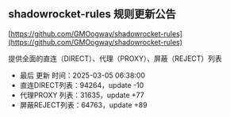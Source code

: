 ## shadowrocket-rules 规则更新公告

[https://github.com/GMOogway/shadowrocket-rules](https://github.com/GMOogway/shadowrocket-rules)

提供全面的直连（DIRECT）、代理（PROXY）、屏蔽（REJECT）列表
- 最后 更新 时间：2025-03-05 06:38:00
- 直连DIRECT列表：94264，update -10
- 代理PROXY 列表：31635，update +77
- 屏蔽REJECT列表：64763，update +89